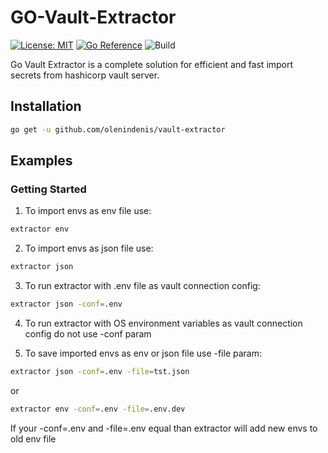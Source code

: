 # GO-Vault-Extractor

[![License: MIT](https://img.shields.io/badge/License-MIT-green.svg)](https://opensource.org/licenses/MIT)
[![Go Reference](https://pkg.go.dev/badge/github.com/olenindenis/vault-extractor.svg)](https://pkg.go.dev/github.com/olenindenis/vault-extractor)
![Build](https://github.com/olenindenis/vault-extractor/actions/workflows/main.yml/badge.svg?branch=main)

Go Vault Extractor is a complete solution for efficient and fast import secrets from hashicorp vault server.

## Installation

```sh
go get -u github.com/olenindenis/vault-extractor
```

## Examples

### Getting Started

1. To import envs as env file use:
```sh
extractor env
```

2. To import envs as json file use:
```sh
extractor json
```

3. To run extractor with .env file as vault connection config:
```sh
extractor json -conf=.env
```

4. To run extractor with OS environment variables as vault connection config do not use -conf param

5. To save imported envs as env or json file use -file param:
```sh
extractor json -conf=.env -file=tst.json
```
or
```sh
extractor env -conf=.env -file=.env.dev
```

If your -conf=.env and -file=.env equal than extractor will add new envs to old env file

